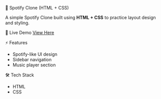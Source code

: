 🎵 Spotify Clone (HTML + CSS)

A simple Spotify Clone built using **HTML + CSS** to practice layout design and styling.

🔗 Live Demo
[View Here]( https://vartika1930.github.io/Spotify-Clone/)

⚡ Features
- Spotify-like UI design
- Sidebar navigation
- Music player section

🛠️ Tech Stack
- HTML
- CSS
